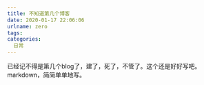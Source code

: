 ```yaml
---
title: 不知道第几个博客
date: 2020-01-17 22:06:06
urlname: zero
tags: 
categories:
  日常
---
```

已经记不得是第几个blog了，建了，死了，不管了。这个还是好好写吧。
markdown，简简单单地写。